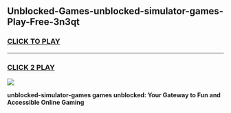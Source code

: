 
## Unblocked-Games-unblocked-simulator-games-Play-Free-3n3qt
<h3>
<a href="https://premium76.site?title=unblocked-simulator-games&ref=22A">CLICK TO PLAY</a></h3>
<hr>

<h3>
<a href="https://premium76.site?title=unblocked-simulator-games&ref=22A">CLICK 2 PLAY</a>
  
</h3>

<a href="https://premium76.site?title=unblocked-simulator-games&ref=22A"><img src="https://clearcache.store/games.png"></a>


**unblocked-simulator-games games unblocked: Your Gateway to Fun and Accessible Online Gaming**
